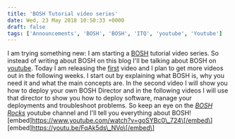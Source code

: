 ```yaml
---
title: 'BOSH Tutorial video series'
date: Wed, 23 May 2018 10:50:33 +0000
draft: false
tags: ['Announcements', 'BOSH', 'BOSH', 'ITQ', 'youtube', 'Youtube']
---
```


I am trying something new: I am starting a [BOSH](http://bosh.io) tutorial video series. So instead of writing about BOSH on this blog I'll be talking about BOSH on [youtube](https://www.youtube.com/channel/UC-KDnH1SSeS6tfeaPZidInQ). Today I am releasing the [first](https://youtu.be/goSYBc0_724) video and I plan to get more videos out in the following weeks. I start out by explaining what BOSH is, why you need it and what the main concepts are. In the second video I will show you how to deploy your own BOSH Director and in the following videos I will use that director to show you how to deploy software, manage your deployments and troubleshoot problems. So keep an eye on the [_BOSH Rocks_](https://www.youtube.com/channel/UC-KDnH1SSeS6tfeaPZidInQ) youtube channel and I'll tell you everything about BOSH! \[embed\]https://www.youtube.com/watch?v=goSYBc0\_724\[/embed\] \[embed\]https://youtu.be/FqAk5ds\_NVo\[/embed\]